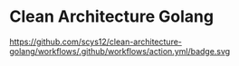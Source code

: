 # Clean Architecture Golang

https://github.com/scys12/clean-architecture-golang/workflows/.github/workflows/action.yml/badge.svg